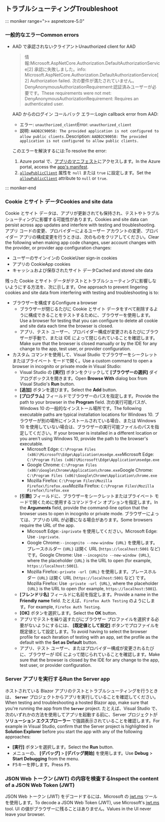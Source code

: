 ## <a name="troubleshoot"></a><span data-ttu-id="0cfe9-101">トラブルシューティング</span><span class="sxs-lookup"><span data-stu-id="0cfe9-101">Troubleshoot</span></span>

::: moniker range=">= aspnetcore-5.0"

### <a name="common-errors"></a><span data-ttu-id="0cfe9-102">一般的なエラー</span><span class="sxs-lookup"><span data-stu-id="0cfe9-102">Common errors</span></span>

* <span data-ttu-id="0cfe9-103">AAD で承認されないクライアント</span><span class="sxs-lookup"><span data-stu-id="0cfe9-103">Unauthorized client for AAD</span></span>

  > <span data-ttu-id="0cfe9-104">情報:Microsoft.AspNetCore.Authorization.DefaultAuthorizationService[2] 承認に失敗しました。</span><span class="sxs-lookup"><span data-stu-id="0cfe9-104">info: Microsoft.AspNetCore.Authorization.DefaultAuthorizationService[2] Authorization failed.</span></span> <span data-ttu-id="0cfe9-105">次の要件が満たされていません。DenyAnonymousAuthorizationRequirement:認証済みユーザーが必要です。</span><span class="sxs-lookup"><span data-stu-id="0cfe9-105">These requirements were not met: DenyAnonymousAuthorizationRequirement: Requires an authenticated user.</span></span>

  <span data-ttu-id="0cfe9-106">AAD からのログイン コールバック エラー:</span><span class="sxs-lookup"><span data-stu-id="0cfe9-106">Login callback error from AAD:</span></span>

  * <span data-ttu-id="0cfe9-107">エラー: `unauthorized_client`</span><span class="sxs-lookup"><span data-stu-id="0cfe9-107">Error: `unauthorized_client`</span></span>
  * <span data-ttu-id="0cfe9-108">説明: `AADB2C90058: The provided application is not configured to allow public clients.`</span><span class="sxs-lookup"><span data-stu-id="0cfe9-108">Description: `AADB2C90058: The provided application is not configured to allow public clients.`</span></span>

  <span data-ttu-id="0cfe9-109">このエラーを解決するには:</span><span class="sxs-lookup"><span data-stu-id="0cfe9-109">To resolve the error:</span></span>

  1. <span data-ttu-id="0cfe9-110">Azure portal で、[アプリのマニフェスト](/azure/active-directory/develop/reference-app-manifest)にアクセスします。</span><span class="sxs-lookup"><span data-stu-id="0cfe9-110">In the Azure portal, access the [app's manifest](/azure/active-directory/develop/reference-app-manifest).</span></span>
  1. <span data-ttu-id="0cfe9-111">[`allowPublicClient`](/azure/active-directory/develop/reference-app-manifest#allowpublicclient-attribute) 属性を `null` または `true` に設定します。</span><span class="sxs-lookup"><span data-stu-id="0cfe9-111">Set the [`allowPublicClient`](/azure/active-directory/develop/reference-app-manifest#allowpublicclient-attribute) attribute to `null` or `true`.</span></span>

::: moniker-end

### <a name="cookies-and-site-data"></a><span data-ttu-id="0cfe9-112">Cookie とサイト データ</span><span class="sxs-lookup"><span data-stu-id="0cfe9-112">Cookies and site data</span></span>

<span data-ttu-id="0cfe9-113">Cookie とサイト データは、アプリが更新されても保持され、テストやトラブルシューティングに影響する可能性があります。</span><span class="sxs-lookup"><span data-stu-id="0cfe9-113">Cookies and site data can persist across app updates and interfere with testing and troubleshooting.</span></span> <span data-ttu-id="0cfe9-114">アプリ コードの変更、プロバイダーによるユーザー アカウントの変更、プロバイダー アプリの構成変更を行うときは、次のものをクリアしてください。</span><span class="sxs-lookup"><span data-stu-id="0cfe9-114">Clear the following when making app code changes, user account changes with the provider, or provider app configuration changes:</span></span>

* <span data-ttu-id="0cfe9-115">ユーザーのサインインの Cookie</span><span class="sxs-lookup"><span data-stu-id="0cfe9-115">User sign-in cookies</span></span>
* <span data-ttu-id="0cfe9-116">アプリの Cookie</span><span class="sxs-lookup"><span data-stu-id="0cfe9-116">App cookies</span></span>
* <span data-ttu-id="0cfe9-117">キャッシュおよび保存されたサイト データ</span><span class="sxs-lookup"><span data-stu-id="0cfe9-117">Cached and stored site data</span></span>

<span data-ttu-id="0cfe9-118">残った Cookie とサイト データがテストとトラブルシューティングに影響しないようにする方法を、次に示します。</span><span class="sxs-lookup"><span data-stu-id="0cfe9-118">One approach to prevent lingering cookies and site data from interfering with testing and troubleshooting is to:</span></span>

* <span data-ttu-id="0cfe9-119">ブラウザーを構成する</span><span class="sxs-lookup"><span data-stu-id="0cfe9-119">Configure a browser</span></span>
  * <span data-ttu-id="0cfe9-120">ブラウザーが閉じるたびに Cookie とサイト データをすべて削除するように構成できることをテストするために、ブラウザーを使用します。</span><span class="sxs-lookup"><span data-stu-id="0cfe9-120">Use a browser for testing that you can configure to delete all cookie and site data each time the browser is closed.</span></span>
  * <span data-ttu-id="0cfe9-121">アプリ、テスト ユーザー、プロバイダー構成が変更されるたびにブラウザーが手動で、または IDE によって閉じられていることを確認します。</span><span class="sxs-lookup"><span data-stu-id="0cfe9-121">Make sure that the browser is closed manually or by the IDE for any change to the app, test user, or provider configuration.</span></span>
* <span data-ttu-id="0cfe9-122">カスタム コマンドを使用して、Visual Studio でブラウザーをシークレットまたはプライベート モードで開く。</span><span class="sxs-lookup"><span data-stu-id="0cfe9-122">Use a custom command to open a browser in incognito or private mode in Visual Studio:</span></span>
  * <span data-ttu-id="0cfe9-123">Visual Studio の **[実行]** ボタンをクリックして **[ブラウザーの選択]** ダイアログボックスを開きます。</span><span class="sxs-lookup"><span data-stu-id="0cfe9-123">Open **Browse With** dialog box from Visual Studio's **Run** button.</span></span>
  * <span data-ttu-id="0cfe9-124">**[追加]** ボタンを選びます。</span><span class="sxs-lookup"><span data-stu-id="0cfe9-124">Select the **Add** button.</span></span>
  * <span data-ttu-id="0cfe9-125">**[プログラム]** フィールドでブラウザーのパスを指定します。</span><span class="sxs-lookup"><span data-stu-id="0cfe9-125">Provide the path to your browser in the **Program** field.</span></span> <span data-ttu-id="0cfe9-126">次の実行可能パスが、Windows 10 の一般的なインストール場所です。</span><span class="sxs-lookup"><span data-stu-id="0cfe9-126">The following executable paths are typical installation locations for Windows 10.</span></span> <span data-ttu-id="0cfe9-127">ブラウザーが別の場所にインストールされている場合、または Windows 10 を使用していない場合は、ブラウザーの実行可能ファイルのパスを指定してください。</span><span class="sxs-lookup"><span data-stu-id="0cfe9-127">If your browser is installed in a different location or you aren't using Windows 10, provide the path to the browser's executable.</span></span>
    * <span data-ttu-id="0cfe9-128">Microsoft Edge: `C:\Program Files (x86)\Microsoft\Edge\Application\msedge.exe`</span><span class="sxs-lookup"><span data-stu-id="0cfe9-128">Microsoft Edge: `C:\Program Files (x86)\Microsoft\Edge\Application\msedge.exe`</span></span>
    * <span data-ttu-id="0cfe9-129">Google Chrome: `C:\Program Files (x86)\Google\Chrome\Application\chrome.exe`</span><span class="sxs-lookup"><span data-stu-id="0cfe9-129">Google Chrome: `C:\Program Files (x86)\Google\Chrome\Application\chrome.exe`</span></span>
    * <span data-ttu-id="0cfe9-130">Mozilla Firefox: `C:\Program Files\Mozilla Firefox\firefox.exe`</span><span class="sxs-lookup"><span data-stu-id="0cfe9-130">Mozilla Firefox: `C:\Program Files\Mozilla Firefox\firefox.exe`</span></span>
  * <span data-ttu-id="0cfe9-131">**[引数]** フィールドに、ブラウザーをシークレットまたはプライベート モードで開くために使用するコマンドライン オプションを指定します。</span><span class="sxs-lookup"><span data-stu-id="0cfe9-131">In the **Arguments** field, provide the command-line option that the browser uses to open in incognito or private mode.</span></span> <span data-ttu-id="0cfe9-132">ブラウザーによっては、アプリの URL が必要になる場合があります。</span><span class="sxs-lookup"><span data-stu-id="0cfe9-132">Some browsers require the URL of the app.</span></span>
    * <span data-ttu-id="0cfe9-133">Microsoft Edge:`-inprivate` を使用してください。</span><span class="sxs-lookup"><span data-stu-id="0cfe9-133">Microsoft Edge: Use `-inprivate`.</span></span>
    * <span data-ttu-id="0cfe9-134">Google Chrome:`--incognito --new-window {URL}` を使用します。プレースホルダー `{URL}` は開く URL (`https://localhost:5001` など) です。</span><span class="sxs-lookup"><span data-stu-id="0cfe9-134">Google Chrome: Use `--incognito --new-window {URL}`, where the placeholder `{URL}` is the URL to open (for example, `https://localhost:5001`).</span></span>
    * <span data-ttu-id="0cfe9-135">Mozilla Firefox:`-private -url {URL}` を使用します。プレースホルダー `{URL}` は開く URL (`https://localhost:5001` など) です。</span><span class="sxs-lookup"><span data-stu-id="0cfe9-135">Mozilla Firefox: Use `-private -url {URL}`, where the placeholder `{URL}` is the URL to open (for example, `https://localhost:5001`).</span></span>
  * <span data-ttu-id="0cfe9-136">**[フレンドリ名]** フィールドに名前を指定します。</span><span class="sxs-lookup"><span data-stu-id="0cfe9-136">Provide a name in the **Friendly name** field.</span></span> <span data-ttu-id="0cfe9-137">たとえば、`Firefox Auth Testing` のようにします。</span><span class="sxs-lookup"><span data-stu-id="0cfe9-137">For example, `Firefox Auth Testing`.</span></span>
  * <span data-ttu-id="0cfe9-138">**[OK]** ボタンを選択します。</span><span class="sxs-lookup"><span data-stu-id="0cfe9-138">Select the **OK** button.</span></span>
  * <span data-ttu-id="0cfe9-139">アプリでテストを繰り返すたびにブラウザー プロファイルを選択する必要がないようにするには、 **[既定値として設定]** ボタンでプロファイルを既定値として設定します。</span><span class="sxs-lookup"><span data-stu-id="0cfe9-139">To avoid having to select the browser profile for each iteration of testing with an app, set the profile as the default with the **Set as Default** button.</span></span>
  * <span data-ttu-id="0cfe9-140">アプリ、テスト ユーザー、またはプロバイダー構成が変更されるたびに、ブラウザーが IDE によって閉じられていることを確認します。</span><span class="sxs-lookup"><span data-stu-id="0cfe9-140">Make sure that the browser is closed by the IDE for any change to the app, test user, or provider configuration.</span></span>

### <a name="run-the-server-app"></a><span data-ttu-id="0cfe9-141">Server アプリを実行する</span><span class="sxs-lookup"><span data-stu-id="0cfe9-141">Run the Server app</span></span>

<span data-ttu-id="0cfe9-142">ホストされている Blazor アプリのテストとトラブルシューティングを行うときは、 **`Server`** プロジェクトからアプリを実行していることを確認してください。</span><span class="sxs-lookup"><span data-stu-id="0cfe9-142">When testing and troubleshooting a hosted Blazor app, make sure that you're running the app from the **`Server`** project.</span></span> <span data-ttu-id="0cfe9-143">たとえば、Visual Studio で、次のいずれかの方法を使用してアプリを起動する前に、Server プロジェクトが **ソリューション エクスプローラー** で強調表示されていることを確認します。</span><span class="sxs-lookup"><span data-stu-id="0cfe9-143">For example in Visual Studio, confirm that the Server project is highlighted in **Solution Explorer** before you start the app with any of the following approaches:</span></span>

* <span data-ttu-id="0cfe9-144">**[実行]** ボタンを選択します。</span><span class="sxs-lookup"><span data-stu-id="0cfe9-144">Select the **Run** button.</span></span>
* <span data-ttu-id="0cfe9-145">メニューの、 **[デバッグ]**  >  **[デバッグ開始]** を使用します。</span><span class="sxs-lookup"><span data-stu-id="0cfe9-145">Use **Debug** > **Start Debugging** from the menu.</span></span>
* <span data-ttu-id="0cfe9-146"><kbd>F5</kbd>キーを押します。</span><span class="sxs-lookup"><span data-stu-id="0cfe9-146">Press <kbd>F5</kbd>.</span></span>

### <a name="inspect-the-content-of-a-json-web-token-jwt"></a><span data-ttu-id="0cfe9-147">JSON Web トークン (JWT) の内容を検査する</span><span class="sxs-lookup"><span data-stu-id="0cfe9-147">Inspect the content of a JSON Web Token (JWT)</span></span>

<span data-ttu-id="0cfe9-148">JSON Web トークン (JWT) をデコードするには、Microsoft の [jwt.ms](https://jwt.ms/) ツールを使用します。</span><span class="sxs-lookup"><span data-stu-id="0cfe9-148">To decode a JSON Web Token (JWT), use Microsoft's [jwt.ms](https://jwt.ms/) tool.</span></span> <span data-ttu-id="0cfe9-149">UI の値がブラウザーに残ることはありません。</span><span class="sxs-lookup"><span data-stu-id="0cfe9-149">Values in the UI never leave your browser.</span></span>
